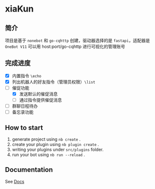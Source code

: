 # xiaKun

## 简介

项目是基于 `nonebot` 和 `go-cqhttp` 创建，驱动器选择的是 `fastapi`，适配器是 `OneBot V11` 
可以用 host:port/go-cqhttp 进行可视化的管理账号

## 完成进度

- [x] 内置指令 `\echo`
- [x] 列出机器人的好友指令（管理员权限）`\list`
- [ ] 催促功能
  - [x] 发送默认的催促消息
  - [ ] 通过指令提供催促消息
- [ ] 群聊日程待办
- [ ] 备忘录功能

## How to start

1. generate project using `nb create` .
2. create your plugin using `nb plugin create` .
3. writing your plugins under `src/plugins` folder.
4. run your bot using `nb run --reload` .

## Documentation

See [Docs](https://v2.nonebot.dev/)
